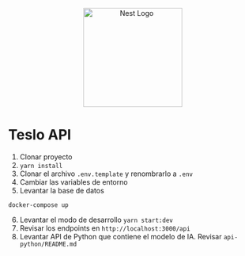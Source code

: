 <p align="center">
  <a href="http://nestjs.com/" target="blank"><img src="https://nestjs.com/img/logo-small.svg" width="200" alt="Nest Logo" /></a>
</p>

# Teslo API

1. Clonar proyecto
2. ```yarn install```
3. Clonar el archivo ```.env.template``` y renombrarlo a ```.env```
4. Cambiar las variables de entorno
5. Levantar la base de datos
```
docker-compose up
```
6. Levantar el modo de desarrollo ```yarn start:dev```
7. Revisar los endpoints en ```http://localhost:3000/api```
8. Levantar API de Python que contiene el modelo de IA. Revisar ```api-python/README.md```

